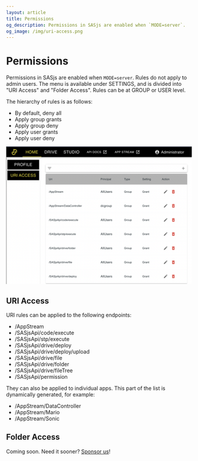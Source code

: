 ```yaml
---
layout: article
title: Permissions
og_description: Permissions in SASjs are enabled when `MODE=server`.   Rules do not apply to admin users. Rules can be at GROUP or USER level.
og_image: /img/uri-access.png
---
```


# Permissions

Permissions in SASjs are enabled when `MODE=server`.   Rules do not apply to admin users.  The menu is available under SETTINGS, and is divided into "URI Access" and "Folder Access".  Rules can be at GROUP or USER level.

The hierarchy of rules is as follows:

* By default, deny all
* Apply group grants
* Apply group deny
* Apply user grants
* Apply user deny

![](./img/uri-access.png)
## URI Access

URI rules can be applied to the following endpoints:

* /AppStream
* /SASjsApi/code/execute
* /SASjsApi/stp/execute
* /SASjsApi/drive/deploy
* /SASjsApi/drive/deploy/upload
* /SASjsApi/drive/file
* /SASjsApi/drive/folder
* /SASjsApi/drive/fileTree
* /SASjsApi/permission

They can also be applied to individual apps.  This part of the list is dynamically generated, for example:

* /AppStream/DataController
* /AppStream/Mario
* /AppStream/Sonic


## Folder Access

Coming soon.  Need it sooner?  [Sponsor us](https://github.com/sponsors/sasjs)!


